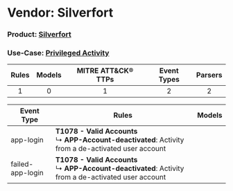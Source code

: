 Vendor: Silverfort
==================
### Product: [Silverfort](../ds_silverfort_silverfort.md)
### Use-Case: [Privileged Activity](../../../../UseCases/uc_privileged_activity.md)

| Rules | Models | MITRE ATT&CK® TTPs | Event Types | Parsers |
|:-----:|:------:|:------------------:|:-----------:|:-------:|
|   1   |   0    |         1          |      2      |    2    |

| Event Type       | Rules    | Models |
| ---- | ---- | ------ |
| app-login        | <b>T1078 - Valid Accounts</b><br> ↳ <b>APP-Account-deactivated</b>: Activity from a de-activated user account |        |
| failed-app-login | <b>T1078 - Valid Accounts</b><br> ↳ <b>APP-Account-deactivated</b>: Activity from a de-activated user account |        |